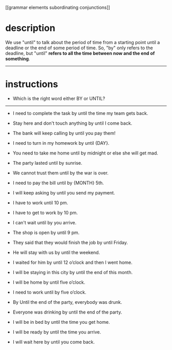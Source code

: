 [[grammar elements subordinating conjunctions]]

# description
We use "until" to talk about the period of time from a starting point until a deadline or the end of some period of time. So, "by" only refers to the deadline, but "until" **refers to all the time between now and the end of something**.

---
# instructions

- Which is the right word either BY or UNTIL?

---

- I need to complete the task by until the time my team gets back.
- Stay here and don't touch anything by until I come back.
- The bank will keep calling by until you pay them!
- I need to turn in my homework by until {DAY}.

- You need to take me home until by midnight or else she will get mad.

- The party lasted until by sunrise.
- We cannot trust them until by the war is over.
 
- I need to pay the bill until by {MONTH} 5th.
- I will keep asking by until you send my payment.

- I have to work until 10 pm.

- I have to get to work by 10 pm.

- I can't wait until by you arrive.

- The shop is open by until 9 pm.

- They said that they would finish the job by until Friday.
- He will stay with us by until the weekend.
- I waited for him by until 12 o’clock and then I went home.

- I will be staying in this city by until the end of this month.

- I will be home by until five o’clock.

- I need to work until by five o’clock.

- By Until the end of the party, everybody was drunk.

- Everyone was drinking by until the end of the party.

- I will be in bed by until the time you get home.

- I will be ready by until the time you arrive.

- I will wait here by until you come back.